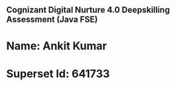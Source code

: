 ## Cognizant Digital Nurture 4.0 Deepskilling Assessment (Java FSE)
# Name: Ankit Kumar
# Superset Id: 641733